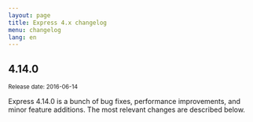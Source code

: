 ```yaml
---
layout: page
title: Express 4.x changelog
menu: changelog
lang: en
---
```


## 4.14.0

<small id="4.14.0">Release date: 2016-06-14</small>

Express 4.14.0 is a bunch of bug fixes, performance improvements, and minor feature additions. The most relevant changes are described below.

